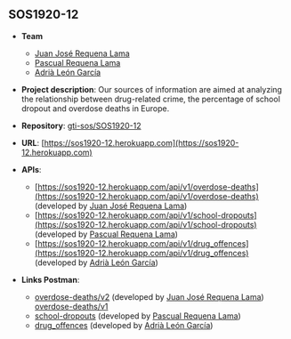 ## SOS1920-12

- **Team**
  - [Juan José Requena Lama](https://github.com/wuaho)
  - [Pascual Requena Lama](https://github.com/Requena115)
  - [Adrià León García](https://github.com/Adrleogar)
- **Project description**: Our sources of information are aimed at analyzing the relationship between drug-related crime, the percentage of school dropout and overdose deaths in Europe.
- **Repository**: [gti-sos/SOS1920-12](https://github.com/gti-sos/SOS1920-12)
- **URL**: [https://sos1920-12.herokuapp.com](https://sos1920-12.herokuapp.com)
-  **APIs**:
    - [https://sos1920-12.herokuapp.com/api/v1/overdose-deaths](https://sos1920-12.herokuapp.com/api/v1/overdose-deaths) (developed by [Juan José Requena Lama](https://github.com/wuaho))
    - [https://sos1920-12.herokuapp.com/api/v1/school-dropouts](https://sos1920-12.herokuapp.com/api/v1/school-dropouts) (developed by [Pascual Requena Lama](https://github.com/Requena115))
    - [https://sos1920-12.herokuapp.com/api/v1/drug_offences](https://sos1920-12.herokuapp.com/api/v1/drug_offences) (developed by [Adrià León García](https://github.com/Adrleogar))

-  **Links Postman**:
	  - [overdose-deaths/v2](https://documenter.getpostman.com/view/10637417/SzYT6hqp) (developed by [Juan José Requena Lama](https://github.com/wuaho))
      [overdose-deaths/v1](https://documenter.getpostman.com/view/10637417/SzYT6hqp)
    - [school-dropouts](https://documenter.getpostman.com/view/395479/Szf3bWdA) (developed by [Pascual Requena Lama](https://github.com/Requena115))
    - [drug_offences](https://documenter.getpostman.com/view/10697548/SzYUa25t) (developed by [Adrià León García](https://github.com/Adrleogar))
